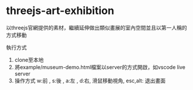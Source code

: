 # threejs-art-exhibition

以threejs官網提供的素材，繼續延伸做出類似畫展的室內空間並且以第一人稱的方式移動

執行方式

1. clone至本地
2. 將example/museum-demo.html檔案以server的方式開啟，如vscode live server
3. 操作方式 
w:前 ,
s:後 ,
a:左 ,
d:右,
滑鼠移動視角,
esc,alt: 退出畫面
